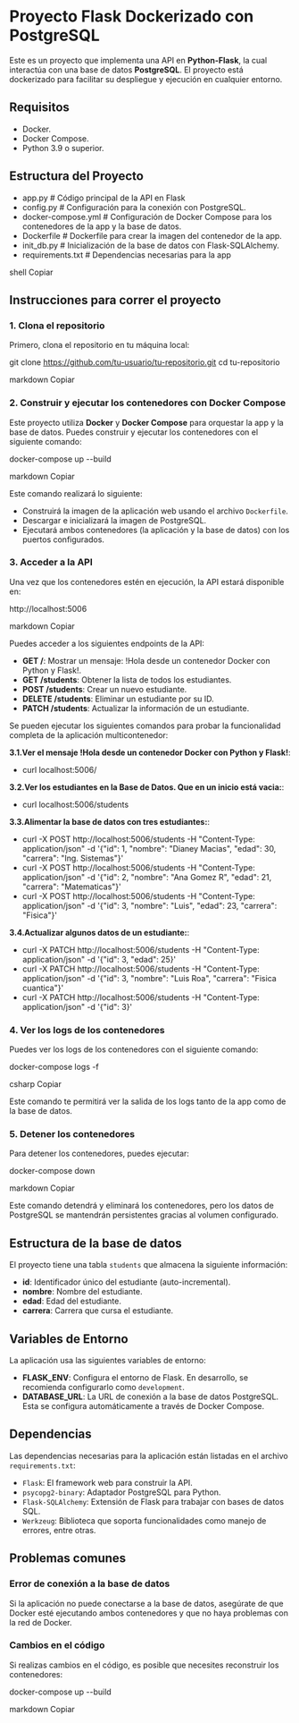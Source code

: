 # Proyecto Flask Dockerizado con PostgreSQL

Este es un proyecto que implementa una API en **Python-Flask**, la cual interactúa con una base de datos **PostgreSQL**. El proyecto está dockerizado para facilitar su despliegue y ejecución en cualquier entorno.

## Requisitos

- Docker.
- Docker Compose.
- Python 3.9 o superior.

## Estructura del Proyecto

- app.py               # Código principal de la API en Flask
- config.py            # Configuración para la conexión con PostgreSQL.
- docker-compose.yml   # Configuración de Docker Compose para los contenedores de la app y la base de datos.
- Dockerfile           # Dockerfile para crear la imagen del contenedor de la app.
- init_db.py           # Inicialización de la base de datos con Flask-SQLAlchemy.
- requirements.txt     # Dependencias necesarias para la app

shell
Copiar

## Instrucciones para correr el proyecto

### 1. Clona el repositorio

Primero, clona el repositorio en tu máquina local:

git clone https://github.com/tu-usuario/tu-repositorio.git cd tu-repositorio

markdown
Copiar

### 2. Construir y ejecutar los contenedores con Docker Compose

Este proyecto utiliza **Docker** y **Docker Compose** para orquestar la app y la base de datos. Puedes construir y ejecutar los contenedores con el siguiente comando:

docker-compose up --build

markdown
Copiar

Este comando realizará lo siguiente:

- Construirá la imagen de la aplicación web usando el archivo `Dockerfile`.
- Descargar e inicializará la imagen de PostgreSQL.
- Ejecutará ambos contenedores (la aplicación y la base de datos) con los puertos configurados.

### 3. Acceder a la API

Una vez que los contenedores estén en ejecución, la API estará disponible en:

http://localhost:5006

markdown
Copiar

Puedes acceder a los siguientes endpoints de la API:

- **GET /**: Mostrar un mensaje: !Hola desde un contenedor Docker con Python y Flask!.
- **GET /students**: Obtener la lista de todos los estudiantes.
- **POST /students**: Crear un nuevo estudiante.
- **DELETE /students**: Eliminar un estudiante por su ID.
- **PATCH /students**: Actualizar la información de un estudiante.

Se pueden ejecutar los siguientes comandos para probar la funcionalidad completa de la aplicación multicontenedor: 

**3.1.Ver el mensaje !Hola desde un contenedor Docker con Python y Flask!**:
- curl localhost:5006/
  
**3.2.Ver los estudiantes en la Base de Datos. Que en un inicio está vacia:**:
- curl localhost:5006/students
  
**3.3.Alimentar la base de datos con tres estudiantes:**:
- curl -X POST http://localhost:5006/students -H "Content-Type: application/json" -d '{"id": 1, "nombre": "Dianey Macias", "edad": 30, "carrera": "Ing. Sistemas"}'
- curl -X POST http://localhost:5006/students -H "Content-Type: application/json" -d '{"id": 2, "nombre": "Ana Gomez R", "edad": 21, "carrera": "Matematicas"}'
- curl -X POST http://localhost:5006/students -H "Content-Type: application/json" -d '{"id": 3, "nombre": "Luis", "edad": 23, "carrera": "Fisica"}'
  
**3.4.Actualizar algunos datos de un estudiante:**:
- curl -X PATCH http://localhost:5006/students -H "Content-Type: application/json" -d '{"id": 3, "edad": 25}'
- curl -X PATCH http://localhost:5006/students -H "Content-Type: application/json" -d '{"id": 3, "nombre": "Luis Roa", "carrera": "Fisica cuantica"}'
- curl -X PATCH http://localhost:5006/students -H "Content-Type: application/json" -d '{"id": 3}'

### 4. Ver los logs de los contenedores

Puedes ver los logs de los contenedores con el siguiente comando:

docker-compose logs -f

csharp
Copiar

Este comando te permitirá ver la salida de los logs tanto de la app como de la base de datos.

### 5. Detener los contenedores

Para detener los contenedores, puedes ejecutar:

docker-compose down

markdown
Copiar

Este comando detendrá y eliminará los contenedores, pero los datos de PostgreSQL se mantendrán persistentes gracias al volumen configurado.

## Estructura de la base de datos

El proyecto tiene una tabla `students` que almacena la siguiente información:

- **id**: Identificador único del estudiante (auto-incremental).
- **nombre**: Nombre del estudiante.
- **edad**: Edad del estudiante.
- **carrera**: Carrera que cursa el estudiante.

## Variables de Entorno

La aplicación usa las siguientes variables de entorno:

- **FLASK_ENV**: Configura el entorno de Flask. En desarrollo, se recomienda configurarlo como `development`.
- **DATABASE_URL**: La URL de conexión a la base de datos PostgreSQL. Esta se configura automáticamente a través de Docker Compose.

## Dependencias

Las dependencias necesarias para la aplicación están listadas en el archivo `requirements.txt`:

- `Flask`: El framework web para construir la API.
- `psycopg2-binary`: Adaptador PostgreSQL para Python.
- `Flask-SQLAlchemy`: Extensión de Flask para trabajar con bases de datos SQL.
- `Werkzeug`: Biblioteca que soporta funcionalidades como manejo de errores, entre otras.

## Problemas comunes

### Error de conexión a la base de datos

Si la aplicación no puede conectarse a la base de datos, asegúrate de que Docker esté ejecutando ambos contenedores y que no haya problemas con la red de Docker.

### Cambios en el código

Si realizas cambios en el código, es posible que necesites reconstruir los contenedores:

docker-compose up --build

markdown
Copiar
